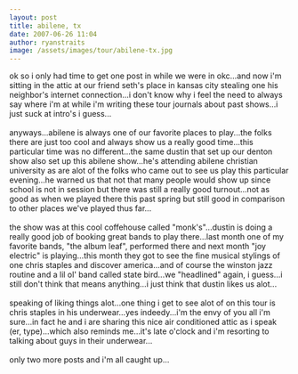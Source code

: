 ```yaml
---
layout: post
title: abilene, tx
date: 2007-06-26 11:04
author: ryanstraits
image: /assets/images/tour/abilene-tx.jpg
---
```

ok so i only had time to get one post in while we were in okc...and now i'm sitting in the attic at our friend seth's place in kansas city stealing one his neighbor's internet connection...i don't know why i feel the need to always say where i'm at while i'm writing these tour journals about past shows...i just suck at intro's i guess...<br /><br />anyways...abilene is always one of our favorite places to play...the folks there are just too cool and always show us a really good time...this particular time was no different...the same dustin that set up our denton show also set up this abilene show...he's attending abilene christian university as are alot of the folks who came out to see us play this particular evening...he warned us that not that many people would show up since school is not in session but there was still a really good turnout...not as good as when we played there this past spring but still good in comparison to other places we've played thus far...<br /><br />the show was at this cool coffehouse called "monk's"...dustin is doing a really good job of booking great bands to play there...last month one of my favorite bands, "the album leaf", performed there and next month "joy electric" is playing...this month they got to see the fine musical stylings of one chris staples and discover america...and of course the winston jazz routine and a lil ol' band called state bird...we "headlined" again, i guess...i still don't think that means anything...i just think that dustin likes us alot...<br /><br />speaking of liking things alot...one thing i get to see alot of on this tour is chris staples in his underwear...yes indeedy...i'm the envy of you all i'm sure...in fact he and i are sharing this nice air conditioned attic as i speak (er, type)...which also reminds me...it's late o'clock and i'm resorting to talking about guys in their underwear...<br /><br />only two more posts and i'm all caught up...
